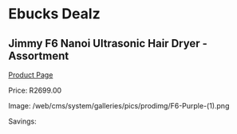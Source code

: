 
# Ebucks Dealz
## Jimmy F6 Nanoi Ultrasonic Hair Dryer - Assortment
[Product Page](https://www.ebucks.com/web/shop/productSelected.do?prodId=1069050386&catId=1158501552)

Price: R2699.00

Image: /web/cms/system/galleries/pics/prodimg/F6-Purple-(1).png

Savings: 


	
